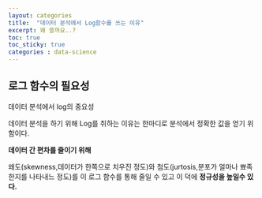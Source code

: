 ```yaml
---
layout: categories
title:  "데이터 분석에서 Log함수를 쓰는 이유"
excerpt: 왜 쓸까요..? 
toc: true
toc_sticky: true
categories : data-science
---
```


## 로그 함수의 필요성

데이터 분석에서 log의 중요성

데이터 분석을 하기 위해 Log를 취하는 이유는 한마디로 분석에서 정확한 값을 얻기 위함이다.

**데이터 간 편차를 줄이기 위해**

왜도(skewness,데이터가 한쪽으로 치우진 정도)와 첨도(jurtosis,분포가 얼마나 뾰족한지를 나타내느 정도)를 이 로그 함수를 통해 줄일 수 있고 이 덕에 **정규성을 높일수 있다.**

